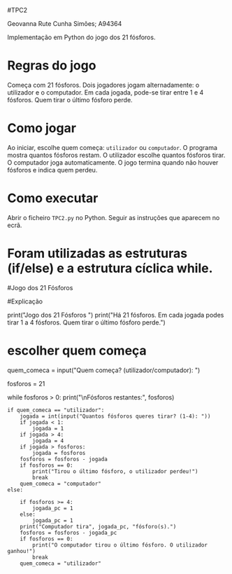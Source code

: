 #TPC2 

Geovanna Rute Cunha Simões; A94364

Implementação em Python do jogo dos 21 fósforos.

# Regras do jogo
Começa com 21 fósforos.
Dois jogadores jogam alternadamente: o utilizador e o computador.
Em cada jogada, pode-se tirar entre 1 e 4 fósforos.
Quem tirar o último fósforo perde.

# Como jogar
Ao iniciar, escolhe quem começa: `utilizador` ou `computador`.
O programa mostra quantos fósforos restam.
O utilizador escolhe quantos fósforos tirar.
O computador joga automaticamente.
O jogo termina quando não houver fósforos e indica quem perdeu.

# Como executar
Abrir o ficheiro `TPC2.py` no Python.
Seguir as instruções que aparecem no ecrã.

# Foram utilizadas as estruturas (if/else) e a estrutura cíclica while.


#Jogo dos 21 Fósforos

#Explicação

print("Jogo dos 21 Fósforos ")
print("Há 21 fósforos. Em cada jogada podes tirar 1 a 4 fósforos. Quem tirar o último fósforo perde.")

# escolher quem começa
quem_comeca = input("Quem começa? (utilizador/computador): ")

fosforos = 21

while fosforos > 0:
    print("\nFósforos restantes:", fosforos)

    if quem_comeca == "utilizador":
        jogada = int(input("Quantos fósforos queres tirar? (1-4): "))
        if jogada < 1:
            jogada = 1
        if jogada > 4:
            jogada = 4
        if jogada > fosforos:
            jogada = fosforos
        fosforos = fosforos - jogada
        if fosforos == 0:
            print("Tirou o último fósforo, o utilizador perdeu!")
            break
        quem_comeca = "computador"
    else:
        
        if fosforos >= 4:
            jogada_pc = 1
        else:
            jogada_pc = 1
        print("Computador tira", jogada_pc, "fósforo(s).")
        fosforos = fosforos - jogada_pc
        if fosforos == 0:
            print("O computador tirou o último fósforo. O utilizador ganhou!")
            break
        quem_comeca = "utilizador"
